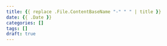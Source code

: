 ```yaml
---
title: {{ replace .File.ContentBaseName "-" " " | title }}
date: {{ .Date }}
categories: []
tags: []
draft: true
---
```

